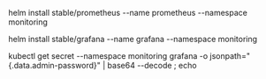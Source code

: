 helm install stable/prometheus --name prometheus --namespace monitoring

helm install stable/grafana --name grafana --namespace monitoring

kubectl get secret --namespace monitoring grafana -o jsonpath="{.data.admin-password}" | base64 --decode ; echo